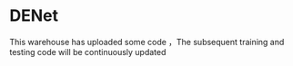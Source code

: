 # DENet
This warehouse has uploaded some code ，The subsequent training and testing code will be continuously updated
